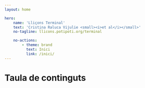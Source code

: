 ```yaml
---
layout: home

hero:
    name: 'Lliçons Terminal'
    text: 'Cristina Raluca Vijulie <small><i>et al</i></small>'
    no-tagline: llicons.potipoti.org/terminal

    no-actions:
        - theme: brand
          text: Inici
          link: /inici/
---
```


<h1>Taula de continguts</h1>

<MyIndex/>
